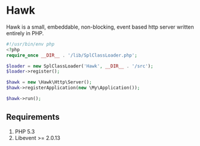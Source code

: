 Hawk
====
Hawk is a small, embeddable, non-blocking, event based http server written entirely in PHP.

```php
#!/usr/bin/env php
<?php
require_once __DIR__ . '/lib/SplClassLoader.php';

$loader = new SplClassLoader('Hawk', __DIR__ . '/src');
$loader->register();

$hawk = new \Hawk\Http\Server();
$hawk->registerApplication(new \My\Application());

$hawk->run();
```

Requirements
------------
1. PHP 5.3
2. Libevent >= 2.0.13